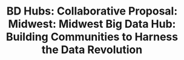 ---
agency: NSF
awardee: TRUSTEES OF INDIANA UNIVERSITY
awardeeName: Indiana University
coPDPI:
- Valentin  Pentchev
- Inna  Kouper
expDate: 05/31/2023
id: '1916518'
piFirstName: Franco
piLastName: Pestilli
startDate: 06/01/2019
title: 'BD Hubs: Collaborative Proposal: Midwest: Midwest Big Data Hub: Building Communities
  to Harness the Data Revolution'
external_url : 'https://www.nsf.gov/awardsearch/showAward?AWD_ID=1916518'
---